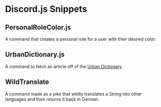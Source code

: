 # Discord.js Snippets

## PersonalRoleColor.js
A command that creates a personal role for a user with their desired color.

## UrbanDictionary.js
A command to fetch an article off of the [Urban Dictionary](https://www.urbandictionary.com/).

## WildTranslate
A command made as a joke that wildly translates a String into other languages and then returns it back in German.
